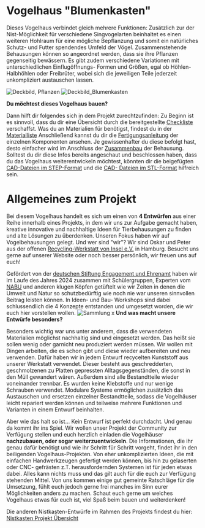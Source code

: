 # Vogelhaus "Blumenkasten"
Dieses Vogelhaus verbindet gleich mehrere Funktionen: Zusätzlich zur der Nist-Möglichkeit für verschiedene Singvogelarten beinhaltet es einen weiteren Hohlraum für eine mögliche Bepflanzung und somit ein natürliches Schutz- und Futter spendendes Umfeld der Vögel. Zusammenstehende Behausungen können so angeordnet werden, dass sie ihre Pflanzen gegenseitig bewässern. Es gibt zudem verschiedene Variationen mit unterschiedlichen Einflugöffnungs- Formen und Größen, egal ob Höhlen- Halbhöhlen oder Freibrüter, wobei sich die jeweiligen Teile jederzeit unkompliziert austauschen lassen.

![Deckbild, Pflanzen](https://github.com/user-attachments/assets/31aa80cc-3993-4f0c-83c8-6cdb98673018)
![Deckbild_Blumenkasten](https://github.com/user-attachments/assets/a35c6934-998e-4d58-b2ac-5637165c3585)

__Du möchtest dieses Vogelhaus bauen?__

Dann hilft dir folgendes sich in dem Projekt zurechtzufinden: Zu Beginn ist es sinnvoll, dass du dir eine Übersicht durch die bereitgestellte [Checkliste](./Documentation/Checkliste.md) verschaffst. Was du an Materialien für benötigst, findest du in der [Materialliste](./Drawings/Materialliste_Vogelhaus_Blumenkasten.pdf) Anschließend kannst du dir die [Fertigungsanleitung](./Documentation/Anleitung_Fertigung.md) der einzelnen Komponenten ansehen. Je gewissenhafter du diese befolgt hast, desto einfacher wird im Anschluss der [Zusammenbau](./Documentation/Anleitung_Zusammenbau.md) der Behausung. Solltest du dir diese Infos bereits angeschaut und beschlossen haben, dass du das Vogelhaus weiterentwickeln möchtest, 
könnten dir die beigefügten [CAD-Dateien im STEP-Format](./CAD) und die [CAD- Dateien im STL-Format](./3D_printing/CAD_Blumenkasten_Vogelhaus.STL) hilfreich sein. 

# Allgemeines zum Projekt

Bei diesem Vogelhaus handelt es sich um einen von __4 Entwürfen__ aus einer Reihe innerhalb eines Projekts, in dem wir uns zur Aufgabe gemacht haben, kreative innovative und nachhaltige Ideen für Tierbehausungen zu finden und alte Lösungen zu überdenken. Unseren Fokus haben wir auf Vogelbehausungen gelegt. Und wer sind "wir"? Wir sind Oskar und Peter aus der offenen [Recycling-Werkstatt von Insel e.V.](https://werkstatt.insel-ev.de/) in Hamburg. Besucht uns gerne auf unserer Website oder noch besser persönlich, wir freuen uns auf euch! 

Gefördert von der [deutschen Stiftung Engagement und Ehrenamt](https://www.deutsche-stiftung-engagement-und-ehrenamt.de/foerderung/) haben wir im Laufe des Jahres 2024 zusammen mit Schülergruppen, Experten vom [NABU](https://www.nabu.de/) und anderen klugen Köpfen getüftelt wie wir Zeiten in denen die Umwelt und Natur so schutzbedürftig wie noch nie war unseren sinnvollen Beitrag leisten können. In Ideen- und Bau- Workshops sind dabei schlussendlich die 4 Konzepte entstanden und umgesetzt worden, die wir euch hier vorstellen wollen. 
![Sammlung x](https://github.com/user-attachments/assets/ef7c5a86-9531-4f5b-90f0-f17c05d319d3)
__Und was macht unsere Entwürfe besonders?__

Besonders wichtig war uns unter anderem, dass die verwendeten Materialien möglichst nachhaltig sind und eingesetzt werden. Das heißt sie sollen wenig oder garnicht neu produziert werden müssen. Wir wollen mit Dingen arbeiten, die es schon gibt und diese wieder aufbereiten und neu verwenden. Dafür haben wir in jedem Entwurf recycelten Kunststoff aus unserer Werkstatt verwendet. Dieser besteht aus geschredderten, geschmolzenen zu Platten gepressten Alltagsgegenständen, die sonst in den Müll gewandert wären.  Außerdem sind alle Bestandtteile wieder voneinander trennbar. Es wurden keine Klebstoffe und nur wenige Schrauben verwendet. Modulare Systeme ermöglichen zusätzlich das Austauschen und ersetzen einzelner Bestandtteile, sodass die Vogelhäuser leicht repariert werden können und teilweise mehrere Funktionen und Varianten in einem Entwurf beinhalten.  

Aber wie das halt so ist... Kein Entwurf ist perfekt durchdacht. Und genau da kommt ihr ins Spiel. Wir wollen unser Projekt der Community zur Verfügung stellen und euch herzlich einladen die Vogelhäuser __nachzubauen, oder sogar weiterzuentwickeln__. Die Informationen, die  ihr genau dafür benötigt und wie ihr Schritt für Schritt vorgeht, findet ihr in den beiligenden Vogelhaus-Projekten. Von eher unkomplizierten Ideen, die mit einfachen Handwerkzeugen gefertigt werden können, bis hin zu gelaserten oder CNC- gefrästen z.T. herausfordernden Systemen ist für jeden etwas dabei. Alles kann nichts muss und das gilt auch für die euch zur Verfügung stehenden Mittel. Von uns kommen einige gut gemeinte Ratschläge für die Umsetzung, fühlt euch jedoch gerne frei manches im Sinn eurer Möglichkeiten anders zu machen. Schaut euch gerne um welches Vogelhaus etwas für euch ist, viel Spaß beim bauen und weiterdenken! 

Die anderen Nistkasten-Entwürfe im Rahmen des Projekts findest du hier:
[Nistkasten Projekt Übersicht](./https://deref-web.de/mail/client/2dBB9Ya4DFc/dereferrer/?redirectUrl=https%3A%2F%2Fgithub.com%2Forcular-orga%2Fvogelhaus_uebersicht)


